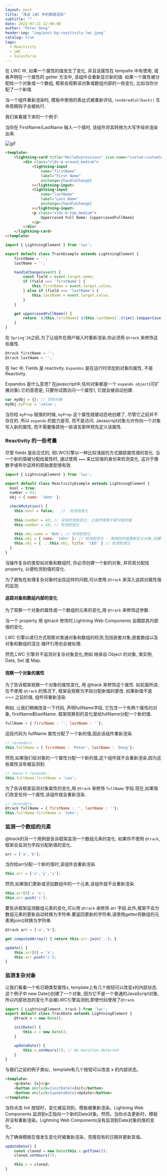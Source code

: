 ```yaml
---
layout: post
title: "浅谈 LWC 中的数据渲染"
subtitle: ""
date: 2022-07-21 12:00:00
author: "Peter Dong"
header-img: "img/post-bg-reactivity-lwc.jpeg"
catalog: true
tags:
  - Reactivity
  - LWC
  - Salesforce
---
```




在 LWC 中, 如果一个属性的值发生了变化, 并且该属性在 tempalte 中有使用, 或者声明在一个属性的 getter 方法中, 该组件会重新显示新的值. 如果一个属性被分配给一个对象或一个数组, 框架会观察该对象或数组内部的一些变化, 比如当你分配了一个新值.

当一个组件重新渲染时, 模板中使用的表达式被重新评估, `renderedCallback()` 生命周期钩子会被执行.

我们来看接下来的一个例子:

当你在 FirstName/LastName 输入一个值时, 该组件将其转换为大写字母并渲染出来.

![gif](https://media.giphy.com/media/WpqAPDGqVKhFuVzxEG/giphy.gif)

```html
<template>
    <lightning-card title="HelloExpressions" icon-name="custom:custom14">
        <div class="slds-m-around_medium">
            <lightning-input
                name="firstName"
                label="First Name"
                onchange={handleChange}
            ></lightning-input>
            <lightning-input
                name="lastName"
                label="Last Name"
                onchange={handleChange}
            ></lightning-input>
            <p class="slds-m-top_medium">
                Uppercased Full Name: {uppercasedFullName}
            </p>
        </div>
    </lightning-card>
</template>
```

```javascript
import { LightningElement } from 'lwc';

export default class TrackExample extends LightningElement {
    firstName = '';
    lastName = '';

    handleChange(event) {
        const field = event.target.name;
        if (field === 'firstName') {
            this.firstName = event.target.value;
        } else if (field === 'lastName') {
            this.lastName = event.target.value;
        }
    }

    get uppercasedFullName() {
        return `${this.firstName} ${this.lastName}`.trim().toUpperCase();
    }
}
```

在 `Spring'20`之前,为了让组件在用户输入时重新渲染,你必须用 `@track` 来修饰这些属性.

```javascript
@track firstName = '';
@track lastName = '';
```

在 lwc 中, Fields 是 reactivity. `Expandos` 是在运行时添加到对象的属性, 不是Reactivity.

Expandos 是什么意思?  在javascript中,任何对象都是一个 `expando object`(可扩展对象).它的意思是, 只要你试图访问一个属性1, 它就会被自动创建.

```javascript
var myObj = {}; // 空的对象
myObj.myProp = 'value';
```

当你给 `myProp` 赋值的时候, `myProp` 这个属性就被动态地创建了, 尽管它之前并不存在的. 所以 `expando` 的能力是写, 而不是访问. Javascript对象允许你向一个对象写入新的属性, 而不需要像其他一些语言那样预先定义该属性.

### Reactivity 的一些考量

尽管 fields 是反应式的, 但LWC引擎以一种比较浅层的方式跟踪属性值的变化. 当一个新的值被分配给属性时, 通过使用 `===` 来比较值的身份来检测变化. 这对于像数字或布尔这样的原始类型很有效.

```javascript
import { LightningElement } from 'lwc';

export default class ReactivityExample extends LightningElement {
  bool = true;
  number = 42;
  obj = { name: 'John' };

  checkMutation() {
    this.bool = false;   //  检测到变化
    
    this.number = 42; // 没有检测到变化: 之前的值等于新分配的值
    this.number = 43; // 检测到变化
    
    this.obj.name = 'Bob'; // 检测到变化
    this.obj = { name: 'John' }; // 检测到变化 - 用相同的值重新定义对象,创建一个新的对象.
    this.obj = { ...this.obj, title: 'CEO' } // 检测到变化
  }  
}
```

当操作复杂的类型如对象和数组时, 你必须创建一个新的对象, 并将其分配给property, 以便检测到值的变化.

为了避免在处理复杂对象时出现这样的问题,可以使用 `@track` 来深入追踪对属性值的监测.

#### 追踪对象和数组内部的变化

为了观察一个对象的属性或一个数组的元素的变化,用 `@track` 来修饰这参数.

当一个 property 用 @track 修饰时,Lightning Web Components 会跟踪其内部值的变化.

LWC 引擎以递归方式观察对普通对象和数组的检测,包括嵌套对象,嵌套数组以及对象和数组的混合.循环引用也会被处理.

然而,LWC 引擎并不监测对复杂对象变化,例如 继承自 Object 的对象, 类实例, Date, Set 或 Map.

#### 观察一个对象的属性

为了告诉框架观察一个对象的属性变化, 用 @track 来修饰这个属性. 如前面所讲, 在不使用 `@track` 的情况下, 框架会观察为字段分配新值的更改. 如果新值不是 === 之前的值, 组件将重新渲染.

例如, 让我们稍微改变一下代码, 声明fullName字段, 它包含一个有两个属性的对象, firstName和lastName. 框架观察到的变化是给fullName分配一个新的值.

```javascript
fullName = { firstName : '', lastName : ''};
```

这段代码为 fullName 属性分配了一个新的值,因此该组件重新渲染.

```javascript
// rerenders.
this.fullName = { firstName : 'Peter', lastName : 'Dong'};
```

然而,如果我们给对象的一个属性分配一个新的值,这个组件就不会重新渲染,因为这些属性没有被监测到.

```javascript
// doesn't rerender.
this.fullName.firstName = 'Leo';
```

为了告诉框架监测对象属性的变化,用 `@track` 来修饰 `fullName` 字段.现在,如果我们改变任何一个属性,该组件就会重新渲染.

```javascript
// rerenders.
@track fullName = { firstName : '', lastName : ''};
this.fullName.firstName = 'John';
```

### 监测一个数组的元素

@track的另一个用例是告诉框架监测一个数组元素的变化. 如果你不使用 `@track`,框架会监测为字段分配新值的变化.

```javascript
arr = ['a','b'];
```

当你给arr分配一个新的值时,该组件会重新渲染.

```javascript
this.arr = ['x','y','z'];
```

然而,如果我们更新或添加数组中的一个元素,该组件就不会重新渲染.

```javascript
this.arr[0] = 'x';
this.arr.push('c');
```

要告诉框架监测数组元素的变化,可以用 `@track` 来修饰 arr 字段.此外,框架不会为数组元素的更新自动转换为字符串.要返回更新的字符串,请使用getter将数组的元素用join()转换为字符串.

```javascript
@track arr = ['a','b'];

get computedArray() { return this.arr.join(','); }

update() {
    this.arr[0] = 'x';
    this.arr.push('c');
}
```

### 监测复杂对象

让我们看看一个有日期类型属性x, template上有几个按钮可以改变x的内部状态. 这个例子中 new Date()创建了一个对象, 因为它不是一个普通的JavaScript对象, 所以内部状态的变化不会被LWC引擎监测到,即使代码使用了`@track`.

```javascript
import { LightningElement, track } from 'lwc';
export default class TrackDate extends LightningElement {
    @track x = new Date();

    initDate() {
        this.x = new Date();
    }

    updateDate() {
        this.x.setHours(7); // No mutation detected
    }
}
```

与我们之前的例子类似，template有几个按钮可以改变 x 的内部状态。

```html
<template>
    <p>Date: {x}</p>
    <button onclick={initDate}>Init</button>
    <button onclick={updateDate}>Update</button>
</template>
```

当你点击 Init 按钮时，变化被监测到，模板被重新渲染。Lightning Web Components 监测到x正指向一个新的Date对象。然而，当你点击更新时，模板并没有重新渲染。Lightning Web Components没有监测到Date对象的值的变化。

为了确保模板在值发生变化时被重新渲染，克隆现有的日期并更新其值。

```javascript
updateDate() {
    const cloned = new Date(this.x.getTime());
    cloned.setHours(7);

    this.x = cloned;
}
```






